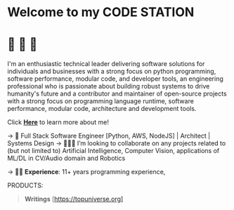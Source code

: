 # Welcome to my **CODE STATION** 

# 🦄 🦄 🦄

I'm an enthusiastic technical leader delivering software solutions for individuals and businesses with a strong focus on python programming, software performance, modular code, and developer tools, an engineering professional who is passionate about building robust systems to drive humanity's future and a contributor and maintainer of open-source projects with a strong focus on programming language runtime, software performance, modular code, architecture and development tools.

Click <b><a href="http://bit.ly/solomonmarvel97">Here</a></b> to learn more about me!

-> 🦄 Full Stack Software Engineer [Python, AWS, NodeJS] | Architect | Systems Design
-> 👩🏽‍💻 I’m looking to collaborate on any projects related to (but not limited to) Artificial Intelligence, Computer Vision, applications of ML/DL in CV/Audio domain and Robotics

-> 👷🏾 **Experience**: 11+ years programming experience,


PRODUCTS:

> **Writings** [https://topuniverse.org]
